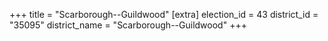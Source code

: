 +++
title = "Scarborough--Guildwood"
[extra]
election_id = 43
district_id = "35095"
district_name = "Scarborough--Guildwood"
+++
